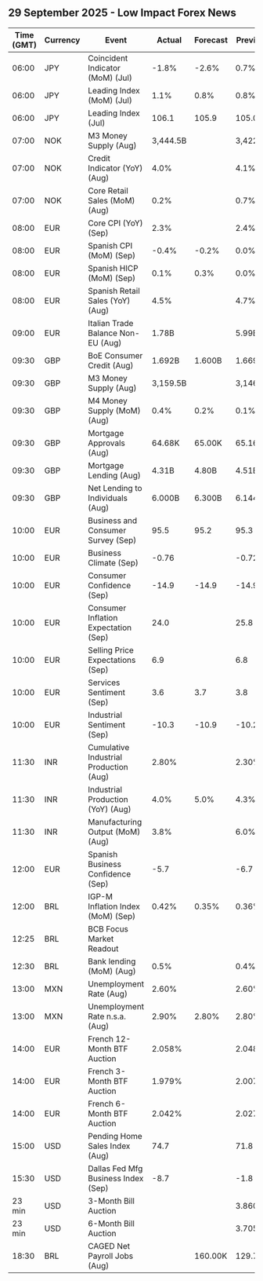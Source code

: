 ## 29 September 2025 - Low Impact Forex News

| Time (GMT) | Currency | Event | Actual | Forecast | Previous |
|------|----------|-------|--------|----------|----------|
| 06:00 | JPY | Coincident Indicator (MoM) (Jul) | -1.8% | -2.6% | 0.7% |
| 06:00 | JPY | Leading Index (MoM) (Jul) | 1.1% | 0.8% | 0.8% |
| 06:00 | JPY | Leading Index (Jul) | 106.1 | 105.9 | 105.0 |
| 07:00 | NOK | M3 Money Supply (Aug) | 3,444.5B |  | 3,422.2B |
| 07:00 | NOK | Credit Indicator (YoY) (Aug) | 4.0% |  | 4.1% |
| 07:00 | NOK | Core Retail Sales (MoM) (Aug) | 0.2% |  | 0.7% |
| 08:00 | EUR | Core CPI (YoY) (Sep) | 2.3% |  | 2.4% |
| 08:00 | EUR | Spanish CPI (MoM) (Sep) | -0.4% | -0.2% | 0.0% |
| 08:00 | EUR | Spanish HICP (MoM) (Sep) | 0.1% | 0.3% | 0.0% |
| 08:00 | EUR | Spanish Retail Sales (YoY) (Aug) | 4.5% |  | 4.7% |
| 09:00 | EUR | Italian Trade Balance Non-EU (Aug) | 1.78B |  | 5.99B |
| 09:30 | GBP | BoE Consumer Credit (Aug) | 1.692B | 1.600B | 1.669B |
| 09:30 | GBP | M3 Money Supply (Aug) | 3,159.5B |  | 3,146.4B |
| 09:30 | GBP | M4 Money Supply (MoM) (Aug) | 0.4% | 0.2% | 0.1% |
| 09:30 | GBP | Mortgage Approvals (Aug) | 64.68K | 65.00K | 65.16K |
| 09:30 | GBP | Mortgage Lending (Aug) | 4.31B | 4.80B | 4.51B |
| 09:30 | GBP | Net Lending to Individuals (Aug) | 6.000B | 6.300B | 6.144B |
| 10:00 | EUR | Business and Consumer Survey (Sep) | 95.5 | 95.2 | 95.3 |
| 10:00 | EUR | Business Climate (Sep) | -0.76 |  | -0.72 |
| 10:00 | EUR | Consumer Confidence (Sep) | -14.9 | -14.9 | -14.9 |
| 10:00 | EUR | Consumer Inflation Expectation (Sep) | 24.0 |  | 25.8 |
| 10:00 | EUR | Selling Price Expectations (Sep) | 6.9 |  | 6.8 |
| 10:00 | EUR | Services Sentiment (Sep) | 3.6 | 3.7 | 3.8 |
| 10:00 | EUR | Industrial Sentiment (Sep) | -10.3 | -10.9 | -10.2 |
| 11:30 | INR | Cumulative Industrial Production (Aug) | 2.80% |  | 2.30% |
| 11:30 | INR | Industrial Production (YoY) (Aug) | 4.0% | 5.0% | 4.3% |
| 11:30 | INR | Manufacturing Output (MoM) (Aug) | 3.8% |  | 6.0% |
| 12:00 | EUR | Spanish Business Confidence (Sep) | -5.7 |  | -6.7 |
| 12:00 | BRL | IGP-M Inflation Index (MoM) (Sep) | 0.42% | 0.35% | 0.36% |
| 12:25 | BRL | BCB Focus Market Readout |  |  |  |
| 12:30 | BRL | Bank lending (MoM) (Aug) | 0.5% |  | 0.4% |
| 13:00 | MXN | Unemployment Rate (Aug) | 2.60% |  | 2.60% |
| 13:00 | MXN | Unemployment Rate n.s.a. (Aug) | 2.90% | 2.80% | 2.80% |
| 14:00 | EUR | French 12-Month BTF Auction | 2.058% |  | 2.048% |
| 14:00 | EUR | French 3-Month BTF Auction | 1.979% |  | 2.007% |
| 14:00 | EUR | French 6-Month BTF Auction | 2.042% |  | 2.027% |
| 15:00 | USD | Pending Home Sales Index (Aug) | 74.7 |  | 71.8 |
| 15:30 | USD | Dallas Fed Mfg Business Index (Sep) | -8.7 |  | -1.8 |
| 23 min | USD | 3-Month Bill Auction |  |  | 3.860% |
| 23 min | USD | 6-Month Bill Auction |  |  | 3.705% |
| 18:30 | BRL | CAGED Net Payroll Jobs (Aug) |  | 160.00K | 129.78K |
